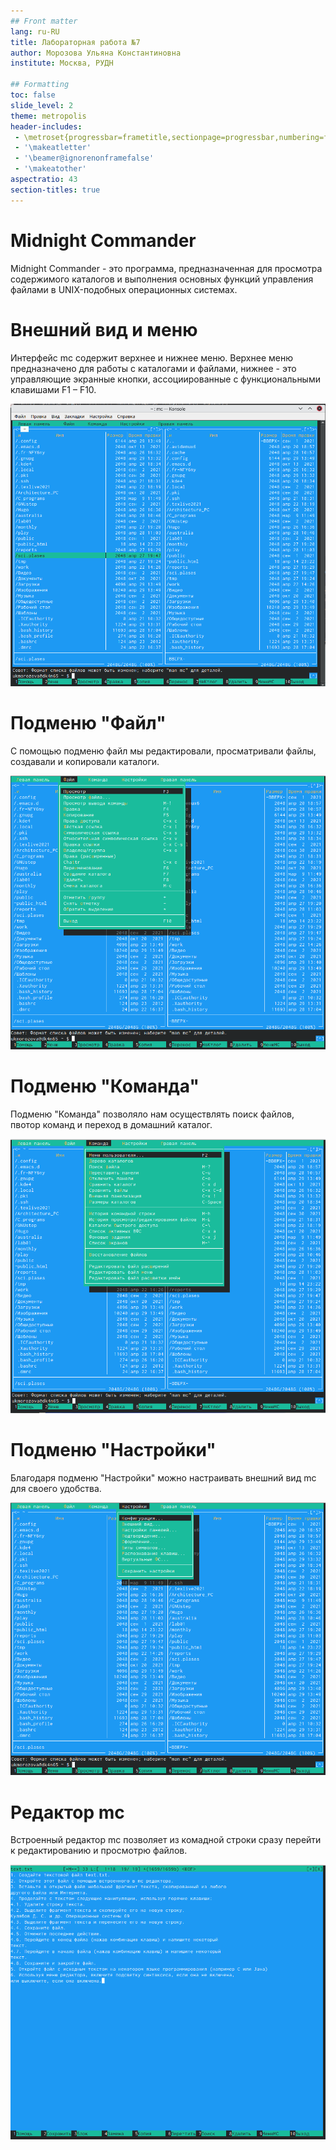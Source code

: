 ```yaml
---
## Front matter
lang: ru-RU
title: Лабораторная работа №7
author: Морозова Ульяна Константиновна
institute: Москва, РУДН

## Formatting
toc: false
slide_level: 2
theme: metropolis
header-includes: 
 - \metroset{progressbar=frametitle,sectionpage=progressbar,numbering=fraction}
 - '\makeatletter'
 - '\beamer@ignorenonframefalse'
 - '\makeatother'
aspectratio: 43
section-titles: true
---
```


# Midnight Commander
Midnight Commander - это программа, предназначенная для просмотра
содержимого каталогов и выполнения основных функций управления
файлами в UNIX-подобных операционных системах.

# Внешний вид и меню

Интерфейс mc содержит верхнее и нижнее меню. Верхнее меню предназначено для работы с каталогами и файлами, нижнее - это управляющие экранные кнопки, ассоциированные с функциональными клавишами F1 – F10.

![MC](1.png)

# Подменю "Файл"

С помощью подменю файл мы редактировали, просматривали файлы, создавали и копировали каталоги.

![Файл](2.png)

# Подменю "Команда"

Подменю "Команда" позволяло нам осуществлять поиск файлов, пвотор команд и переход в домашний каталог.

![Команда](3.png)

# Подменю "Настройки"

Благодаря подменю "Настройки" можно настраивать внешний вид mc для своего удобства.

![Настройки](4.png)

# Редактор mc

Встроенный редактор mc позволяет из комадной строки сразу перейти к редактированию и просмотрю файлов.

![Редактор](5.png)